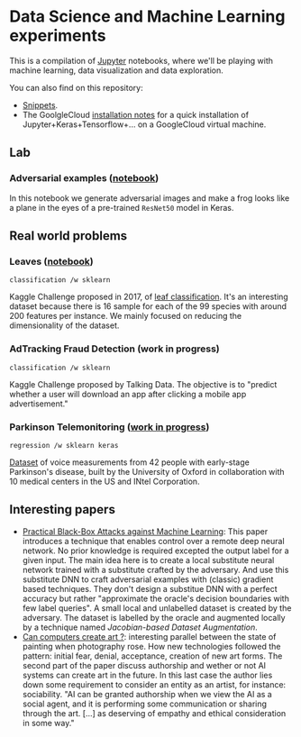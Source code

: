 # Data Science and Machine Learning experiments

This is a compilation of [Jupyter](jupyter.org) notebooks, where we'll be playing with machine learning, data visualization and data exploration.

You can also find on this repository:
- [Snippets](snippets.md).
- The GoolgleCloud [installation notes](installation.md) for a quick installation of Jupyter+Keras+Tensorflow+... on a GoogleCloud virtual machine.


## Lab
### Adversarial examples ([notebook](https://github.com/maxpv/maxpv.github.io/blob/master/notebooks/Adversarial_ResNet50.ipynb))
In this notebook we generate adversarial images and make a frog looks like a plane in the eyes of a pre-trained `ResNet50` model in Keras.

## Real world problems

### Leaves ([notebook](https://github.com/maxpv/maxpv.github.io/blob/master/notebooks/leaves.ipynb))
`classification /w sklearn`

Kaggle Challenge proposed in 2017, of [leaf classification](https://www.kaggle.com/c/leaf-classification/data). It's an interesting dataset because there is 16 sample for each of the 99 species with around 200 features per instance. We mainly focused on reducing the dimensionality of the dataset.

### AdTracking Fraud Detection (work in progress)
`classification /w sklearn`

Kaggle Challenge proposed by Talking Data. The objective is to "predict whether a user will download an app after clicking a mobile app advertisement."

### Parkinson Telemonitoring ([work in progress](https://github.com/maxpv/maxpv.github.io/blob/master/notebooks/parkinson-telemonitoring.ipynb))
`regression /w sklearn keras`

[Dataset](https://archive.ics.uci.edu/ml/datasets/Parkinsons+Telemonitoring) of voice measurements from 42 people with early-stage Parkinson's disease, built by the University of Oxford in collaboration with 10 medical centers in the US and INtel Corporation.


## Interesting papers

- [Practical Black-Box Attacks against Machine Learning](https://arxiv.org/abs/1602.02697): This paper introduces a technique that enables control over a remote deep neural network. No prior knowledge is required excepted the output label for a given input. The main idea here is to create a local substitute neural network trained with a substitute crafted by the adversary. And  use this substitute DNN to craft adversarial examples with (classic) gradient based techniques. They don't design a substitue DNN with a perfect accuracy but rather "approximate the oracle's decision boundaries with few label queries". A small local and unlabelled dataset is created by the adversary. The dataset is labelled by the oracle and augmented locally by a technique named *Jacobian-based Dataset Augmentation*.
- [Can computers create art ?](https://arxiv.org/abs/1801.04486): interesting parallel between the state of painting when photography rose. How new technologies followed the pattern: initial fear, denial, acceptance, creation of new art forms. The second part of the paper discuss authorship and wether or not AI systems can create art in the future. In this last case the author lies down some requirement to consider an entity as an artist, for instance: sociability. "AI can be granted authorship when we view the AI as a social agent, and it is performing some communication or sharing through the art. [...] as
deserving of empathy and ethical consideration in some way."
